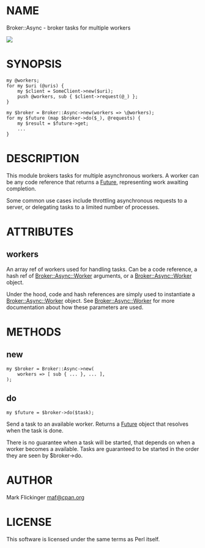 # NAME

Broker::Async - broker tasks for multiple workers

<div>
    <a href="https://travis-ci.org/mark-5/p5-broker-async"><img src="https://travis-ci.org/mark-5/p5-broker-async.svg?branch=master"></a>
</div>

# SYNOPSIS

    my @workers;
    for my $uri (@uris) {
        my $client = SomeClient->new($uri);
        push @workers, sub { $client->request(@_) };
    }

    my $broker = Broker::Async->new(workers => \@workers);
    for my $future (map $broker->do($_), @requests) {
        my $result = $future->get;
        ...
    }

# DESCRIPTION

This module brokers tasks for multiple asynchronous workers. A worker can be any code reference that returns a [Future](https://metacpan.org/pod/Future), representing work awaiting completion.

Some common use cases include throttling asynchronous requests to a server, or delegating tasks to a limited number of processes.

# ATTRIBUTES

## workers

An array ref of workers used for handling tasks.
Can be a code reference, a hash ref of [Broker::Async::Worker](https://metacpan.org/pod/Broker::Async::Worker) arguments, or a [Broker::Async::Worker](https://metacpan.org/pod/Broker::Async::Worker) object.

Under the hood, code and hash references are simply used to instantiate a [Broker::Async::Worker](https://metacpan.org/pod/Broker::Async::Worker) object.
See [Broker::Async::Worker](https://metacpan.org/pod/Broker::Async::Worker) for more documentation about how these parameters are used.

# METHODS

## new

    my $broker = Broker::Async->new(
        workers => [ sub { ... }, ... ],
    );

## do

    my $future = $broker->do($task);

Send a task to an available worker.
Returns a [Future](https://metacpan.org/pod/Future) object that resolves when the task is done.

There is no guarantee when a task will be started, that depends on when a worker becomes a available.
Tasks are guaranteed to be started in the order they are seen by $broker->do.

# AUTHOR

Mark Flickinger <maf@cpan.org>

# LICENSE

This software is licensed under the same terms as Perl itself.
